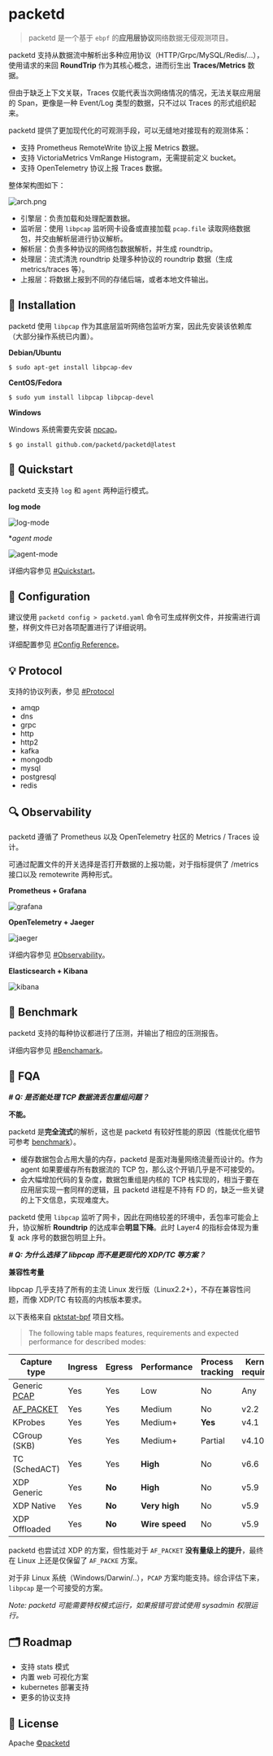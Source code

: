 # packetd

> packetd 是一个基于 `ebpf` 的**应用层协议**网络数据无侵观测项目。

packetd 支持从数据流中解析出多种应用协议（HTTP/Grpc/MySQL/Redis/...），使用请求的来回 **RoundTrip** 作为其核心概念，进而衍生出 **Traces/Metrics** 数据。

但由于缺乏上下文关联，Traces 仅能代表当次网络情况的情况，无法关联应用层的 Span，更像是一种 Event/Log 类型的数据，只不过以 Traces 的形式组织起来。

packetd 提供了更加现代化的可观测手段，可以无缝地对接现有的观测体系：

- 支持 Prometheus RemoteWrite 协议上报 Metrics 数据。
- 支持 VictoriaMetrics VmRange Histogram，无需提前定义 bucket。
- 支持 OpenTelemetry 协议上报 Traces 数据。

整体架构图如下：

![arch.png](./docs/images/arch.png)

- 引擎层：负责加载和处理配置数据。
- 监听层：使用 `libpcap` 监听网卡设备或直接加载 `pcap.file` 读取网络数据包，并交由解析层进行协议解析。
- 解析层：负责多种协议的网络包数据解析，并生成 roundtrip。
- 处理层：流式清洗 roundtrip 处理多种协议的 roundtrip 数据（生成 metrics/traces 等）。
- 上报层：将数据上报到不同的存储后端，或者本地文件输出。

## 🔰 Installation

packetd 使用 `libpcap` 作为其底层监听网络包监听方案，因此先安装该依赖库（大部分操作系统已内置）。

**Debian/Ubuntu**

```shell
$ sudo apt-get install libpcap-dev
```

**CentOS/Fedora**

```shell
$ sudo yum install libpcap libpcap-devel
```

**Windows**

Windows 系统需要先安装 [npcap](https://nmap.org/npcap/)。

```shell
$ go install github.com/packetd/packetd@latest
```

## 🚀 Quickstart

packetd 支支持 `log` 和 `agent` 两种运行模式。

**log mode**

![log-mode](./docs/images/log-mode.png)

**agent mode*

![agent-mode](./docs/images/agent-mode.png)

详细内容参见 [#Quickstart](./docs/quickstart.md)。

## 📝 Configuration

建议使用 `packetd config > packetd.yaml` 命令可生成样例文件，并按需进行调整，样例文件已对各项配置进行了详细说明。

详细配置参见 [#Config Reference](./cmd/static/packetd.reference.yaml)。

## 💡 Protocol

支持的协议列表，参见 [#Protocol](./protocol)

- amqp
- dns
- grpc
- http
- http2
- kafka
- mongodb
- mysql
- postgresql
- redis

## 🔍 Observability

packetd 遵循了 Prometheus 以及 OpenTelemetry 社区的 Metrics / Traces 设计。

可通过配置文件的开关选择是否打开数据的上报功能，对于指标提供了 /metrics 接口以及 remotewrite 两种形式。

**Prometheus + Grafana**

![grafana](./docs/images/grafana.png)

**OpenTelemetry + Jaeger**

![jaeger](./docs/images/jaeger.png)

详细内容参见 [#Observability](./docs/observability.md)。

**Elasticsearch + Kibana**

![kibana](./docs/images/kibana.png)

## 🏅 Benchmark

packetd 支持的每种协议都进行了压测，并输出了相应的压测报告。

详细内容参见 [#Benchamark](./docs/benchmark.md)。

## 🤔 FQA

***# Q: 是否能处理 TCP 数据流丢包重组问题？***

**不能。**

packetd 是**完全流式**的解析，这也是 packetd 有较好性能的原因（性能优化细节可参考 [benchmark](./docs/benchmark.md)）。

- 缓存数据包会占用大量的内存，packetd 是面对海量网络流量而设计的。作为 agent 如果要缓存所有数据流的 TCP 包，那么这个开销几乎是不可接受的。
- 会大幅增加代码的复杂度，数据包重组是内核的 TCP 栈实现的，相当于要在应用层实现一套同样的逻辑，且 packetd 进程是不持有 FD 的，缺乏一些关键的上下文信息，实现难度大。

packetd 使用 `libpcap` 监听了网卡，因此在网络较差的环境中，丢包率可能会上升，协议解析 **Roundtrip** 的达成率会**明显下降**。此时 Layer4 的指标会体现为重复 ack 序号的数据包明显上升。

***# Q: 为什么选择了 libpcap 而不是更现代的 XDP/TC 等方案？***

**兼容性考量**

libpcap 几乎支持了所有的主流 Linux 发行版（Linux2.2+），不存在兼容性问题，而像 XDP/TC 有较高的内核版本要求。

以下表格来自 [pktstat-bpf](https://github.com/dkorunic/pktstat-bpf/blob/main/README.md) 项目文档。

> The following table maps features, requirements and expected performance for described modes:

| Capture type                                        | Ingress | Egress | Performance    | Process tracking | Kernel required | SmartNIC required |
| --------------------------------------------------- | ------- | ------ | -------------- | ---------------- | --------------- | ----------------- |
| Generic [PCAP](https://github.com/dkorunic/pktstat) | Yes     | Yes    | Low            | No               | Any             | No                |
| [AF_PACKET](https://github.com/dkorunic/pktstat)    | Yes     | Yes    | Medium         | No               | v2.2            | No                |
| KProbes                                             | Yes     | Yes    | Medium+        | **Yes**          | v4.1            | No                |
| CGroup (SKB)                                        | Yes     | Yes    | Medium+        | Partial          | v4.10           | No                |
| TC (SchedACT)                                       | Yes     | Yes    | **High**       | No               | v6.6            | No                |
| XDP Generic                                         | Yes     | **No** | **High**       | No               | v5.9            | No                |
| XDP Native                                          | Yes     | **No** | **Very high**  | No               | v5.9            | No                |
| XDP Offloaded                                       | Yes     | **No** | **Wire speed** | No               | v5.9            | **Yes**           |

packetd 也尝试过 XDP 的方案，但性能对于 `AF_PACKET` **没有量级上的提升**，最终在 Linux 上还是仅保留了 `AF_PACKE` 方案。

对于非 Linux 系统（Windows/Darwin/..），`PCAP` 方案均能支持。综合评估下来，`libpcap` 是一个可接受的方案。

*Note: packetd 可能需要特权模式运行，如果报错可尝试使用 sysadmin 权限运行。*

## 🗂 Roadmap

- 支持 stats 模式
- 内置 web 可视化方案
- kubernetes 部署支持
- 更多的协议支持

## 🔖 License

Apache [©packetd](https://github.com/packetd/packetd/blob/master/LICENSE)
